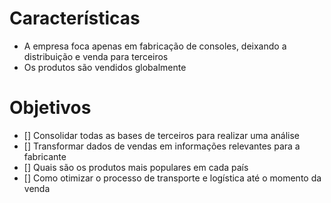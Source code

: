 # Características

- A empresa foca apenas em fabricação de consoles, deixando a distribuição e venda para terceiros
- Os produtos são vendidos globalmente

# Objetivos

- [] Consolidar todas as bases de terceiros para realizar uma análise
- [] Transformar dados de vendas em informações relevantes para a fabricante
- [] Quais são os produtos mais populares em cada país
- [] Como otimizar o processo de transporte e logística até o momento da venda